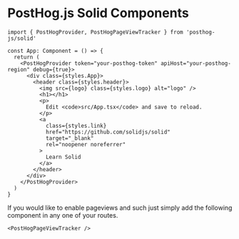 # PostHog.js Solid Components
```tsx
import { PostHogProvider, PostHogPageViewTracker } from 'posthog-js/solid'
```

```tsx
const App: Component = () => {
  return (
    <PostHogProvider token="your-posthog-token" apiHost="your-posthog-region" debug={true}>
      <div class={styles.App}>
        <header class={styles.header}>
          <img src={logo} class={styles.logo} alt="logo" />
          <h1></h1>
          <p>
            Edit <code>src/App.tsx</code> and save to reload.
          </p>
          <a
            class={styles.link}
            href="https://github.com/solidjs/solid"
            target="_blank"
            rel="noopener noreferrer"
          >
            Learn Solid
          </a>
        </header>
      </div>
    </PostHogProvider>
  )
}
```

If you would like to enable pageviews and such just simply add the following
component in any one of your routes.

```tsx
<PostHogPageViewTracker />
```
